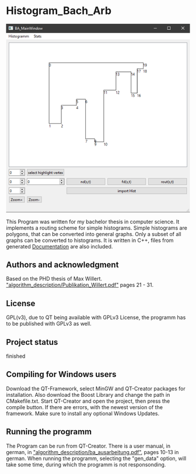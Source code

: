 # Histogram_Bach_Arb

![Ansicht bei Programmstart](imgs/gebr_anl1.PNG)

This Program was written for my bachelor thesis in computer science.
It implements a routing scheme for simple histograms.
Simple histograms are polygons, that can be converted into general graphs.
Only a subset of all graphs can be converted to histograms.
It is written in C++, files from generated [Documentation](https://faha132.github.io/histogram_bach_arb_github/) are also included.

## Authors and acknowledgment
Based on the PHD thesis of Max Willert.
["algorithm_description/Publikation_Willert.pdf"](https://github.com/faha132/histogram_bach_arb_github/blob/main/algorithm_description/Publikation_Willert.pdf) pages 21 - 31.

## License
GPL(v3), due to QT being available with GPLv3 License,
the programm has to be published with GPLv3 as well.

## Project status
finished

## Compiling for Windows users

Download the QT-Framework, select MinGW and QT-Creator packages for installation.
Also download the Boost Library and change the path in CMakefile.txt.
Start QT-Creator and open the project, then press the compile button.
If there are errors, with the newest version of the framework. Make sure to install any optional
Windows Updates.

## Running the programm

The Program can be run from QT-Creator.
There is a user manual, in german, in ["algorithm_description/ba_ausarbeitung.pdf"](https://github.com/faha132/histogram_bach_arb_github/blob/main/algorithm_description/ba_ausarbeitung.pdf), pages 10-13 in german.
When running the programm, selecting the "gen_data" option, will take some time,
during which the programm is not responsonding.
